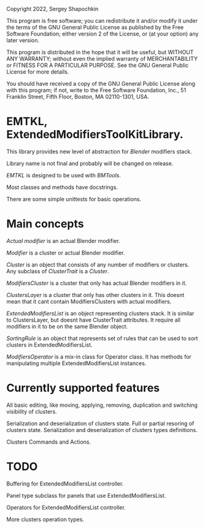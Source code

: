 Copyright 2022, Sergey Shapochkin

This program is free software; you can redistribute it and/or
modify it under the terms of the GNU General Public License
as published by the Free Software Foundation; either version 2
of the License, or (at your option) any later version.

This program is distributed in the hope that it will be useful,
but WITHOUT ANY WARRANTY; without even the implied warranty of
MERCHANTABILITY or FITNESS FOR A PARTICULAR PURPOSE.  See the
GNU General Public License for more details.

You should have received a copy of the GNU General Public License
along with this program; if not, write to the Free Software Foundation,
Inc., 51 Franklin Street, Fifth Floor, Boston, MA 02110-1301, USA.


EMTKL, ExtendedModifiersToolKitLibrary.
=======================================

This library provides new level of abstraction for _Blender_ modifiers stack.

Library name is not final and probably will be changed on release.

_EMTKL_ is designed to be used with _BMTools_.

Most classes and methods have docstrings.

There are some simple unittests for basic operations.

# Main concepts #
_Actual_ _modifier_ is an actual Blender modifier.

_Modifier_ is a cluster or actual Blender modifier.

_Cluster_ is an object that consists of any number
of modifiers or clusters.
Any subclass of _ClusterTrait_ is a _Cluster_. 

_ModifiersCluster_ is a cluster that only has
actual Blender modifiers in it.

_ClustersLayer_ is a cluster that only has
other clusters in it. This doesnt mean
that it cant contain ModifiersClusters
with actual modifiers.

_ExtendedModifiersList_ is an object representing
clusters stack. It is similar to ClustersLayer,
but doesnt have ClusterTrait attributes.
It require all modifiers in it to be on the same Blender object.

_SortingRule_ is an object that represents set of
rules that can be used to sort clusters in ExtendedModifiersList.

_ModifiersOperator_ is a mix-in class for Operator class.
It has methods for manipulating multiple
ExtendedModifiersList instances.

# Currently supported features # 
All basic editing, like moving, applying, removing,
duplication and switching visibility of clusters.

Serialization and deserialization of clusters state.
Full or partial resoring of clusters state.
Serialization and deserialization of clusters types definitions.

Clusters Commands and Actions.

# TODO # 
Buffering for ExtendedModifiersList controller.

Panel type subclass for panels that use
ExtendedModifiersList.

Operators for ExtendedModifiersList controller.

More clusters operation types.
